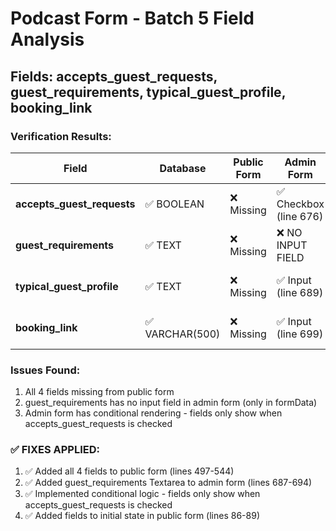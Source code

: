 # Podcast Form - Batch 5 Field Analysis
## Fields: accepts_guest_requests, guest_requirements, typical_guest_profile, booking_link

### Verification Results:

| Field | Database | Public Form | Admin Form | Status |
|-------|----------|-------------|------------|--------|
| **accepts_guest_requests** | ✅ BOOLEAN | ❌ Missing | ✅ Checkbox (line 676) | Need in public |
| **guest_requirements** | ✅ TEXT | ❌ Missing | ❌ NO INPUT FIELD | Need in both |
| **typical_guest_profile** | ✅ TEXT | ❌ Missing | ✅ Input (line 689) | Need in public |
| **booking_link** | ✅ VARCHAR(500) | ❌ Missing | ✅ Input (line 699) | Need in public |

### Issues Found:
1. All 4 fields missing from public form
2. guest_requirements has no input field in admin form (only in formData)
3. Admin form has conditional rendering - fields only show when accepts_guest_requests is checked

### ✅ FIXES APPLIED:
1. ✅ Added all 4 fields to public form (lines 497-544)
2. ✅ Added guest_requirements Textarea to admin form (lines 687-694)
3. ✅ Implemented conditional logic - fields only show when accepts_guest_requests is checked
4. ✅ Added fields to initial state in public form (lines 86-89)